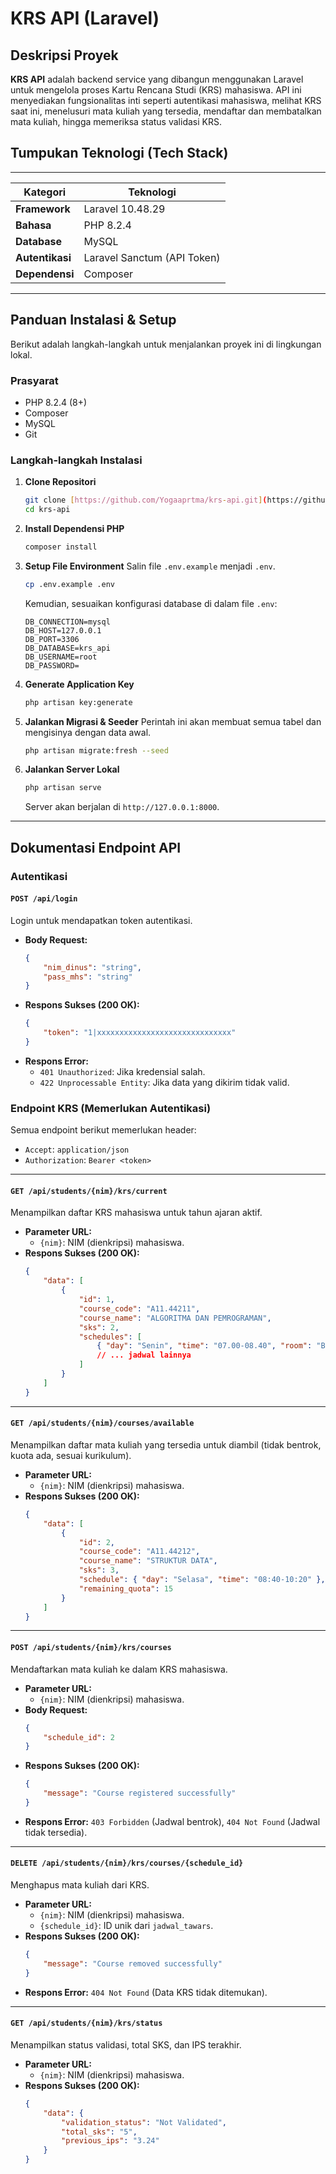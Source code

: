 # KRS API (Laravel)

## **Deskripsi Proyek**

**KRS API** adalah backend service yang dibangun menggunakan Laravel untuk mengelola proses Kartu Rencana Studi (KRS) mahasiswa. API ini menyediakan fungsionalitas inti seperti autentikasi mahasiswa, melihat KRS saat ini, menelusuri mata kuliah yang tersedia, mendaftar dan membatalkan mata kuliah, hingga memeriksa status validasi KRS.

## **Tumpukan Teknologi (Tech Stack)**
---------------------------------------------------------------------
| Kategori          | Teknologi                                     |
| ----------------- | --------------------------------------------- |
| **Framework**     | Laravel 10.48.29                              |
| **Bahasa**        | PHP 8.2.4                                     |
| **Database**      | MySQL                                         |
| **Autentikasi**   | Laravel Sanctum (API Token)                   |
| **Dependensi**    | Composer                                      |
---------------------------------------------------------------------

## **Panduan Instalasi & Setup**

Berikut adalah langkah-langkah untuk menjalankan proyek ini di lingkungan lokal.

### **Prasyarat**
* PHP 8.2.4 (8+)
* Composer
* MySQL
* Git

### **Langkah-langkah Instalasi**

1.  **Clone Repositori**
    ```bash
    git clone [https://github.com/Yogaaprtma/krs-api.git](https://github.com/Yogaaprtma/krs-api.git)
    cd krs-api
    ```

2.  **Install Dependensi PHP**
    ```bash
    composer install
    ```

3.  **Setup File Environment**
    Salin file `.env.example` menjadi `.env`.
    ```bash
    cp .env.example .env
    ```
    Kemudian, sesuaikan konfigurasi database di dalam file `.env`:
    ```env
    DB_CONNECTION=mysql
    DB_HOST=127.0.0.1
    DB_PORT=3306
    DB_DATABASE=krs_api
    DB_USERNAME=root
    DB_PASSWORD=
    ```

4.  **Generate Application Key**
    ```bash
    php artisan key:generate
    ```

5.  **Jalankan Migrasi & Seeder**
    Perintah ini akan membuat semua tabel dan mengisinya dengan data awal.
    ```bash
    php artisan migrate:fresh --seed
    ```

6.  **Jalankan Server Lokal**
    ```bash
    php artisan serve
    ```
    Server akan berjalan di `http://127.0.0.1:8000`.

---

## **Dokumentasi Endpoint API**

### **Autentikasi**

#### `POST /api/login`
Login untuk mendapatkan token autentikasi.

-   **Body Request:**
    ```json
    {
        "nim_dinus": "string",
        "pass_mhs": "string"
    }
    ```
-   **Respons Sukses (200 OK):**
    ```json
    {
        "token": "1|xxxxxxxxxxxxxxxxxxxxxxxxxxxxxx"
    }
    ```
-   **Respons Error:**
    * `401 Unauthorized`: Jika kredensial salah.
    * `422 Unprocessable Entity`: Jika data yang dikirim tidak valid.

### **Endpoint KRS (Memerlukan Autentikasi)**
Semua endpoint berikut memerlukan header:
-   `Accept`: `application/json`
-   `Authorization`: `Bearer <token>`

---

#### `GET /api/students/{nim}/krs/current`
Menampilkan daftar KRS mahasiswa untuk tahun ajaran aktif.

-   **Parameter URL:**
    * `{nim}`: NIM (dienkripsi) mahasiswa.
-   **Respons Sukses (200 OK):**
    ```json
    {
        "data": [
            {
                "id": 1,
                "course_code": "A11.44211",
                "course_name": "ALGORITMA DAN PEMROGRAMAN",
                "sks": 2,
                "schedules": [
                    { "day": "Senin", "time": "07.00-08.40", "room": "B.2.1" },
                    // ... jadwal lainnya
                ]
            }
        ]
    }
    ```

---

#### `GET /api/students/{nim}/courses/available`
Menampilkan daftar mata kuliah yang tersedia untuk diambil (tidak bentrok, kuota ada, sesuai kurikulum).

-   **Parameter URL:**
    * `{nim}`: NIM (dienkripsi) mahasiswa.
-   **Respons Sukses (200 OK):**
    ```json
    {
        "data": [
            {
                "id": 2,
                "course_code": "A11.44212",
                "course_name": "STRUKTUR DATA",
                "sks": 3,
                "schedule": { "day": "Selasa", "time": "08:40-10:20" },
                "remaining_quota": 15
            }
        ]
    }
    ```

---

#### `POST /api/students/{nim}/krs/courses`
Mendaftarkan mata kuliah ke dalam KRS mahasiswa.

-   **Parameter URL:**
    * `{nim}`: NIM (dienkripsi) mahasiswa.
-   **Body Request:**
    ```json
    {
        "schedule_id": 2
    }
    ```
-   **Respons Sukses (200 OK):**
    ```json
    {
        "message": "Course registered successfully"
    }
    ```
-   **Respons Error:** `403 Forbidden` (Jadwal bentrok), `404 Not Found` (Jadwal tidak tersedia).

---

#### `DELETE /api/students/{nim}/krs/courses/{schedule_id}`
Menghapus mata kuliah dari KRS.

-   **Parameter URL:**
    * `{nim}`: NIM (dienkripsi) mahasiswa.
    * `{schedule_id}`: ID unik dari `jadwal_tawars`.
-   **Respons Sukses (200 OK):**
    ```json
    {
        "message": "Course removed successfully"
    }
    ```
-   **Respons Error:** `404 Not Found` (Data KRS tidak ditemukan).

---

#### `GET /api/students/{nim}/krs/status`
Menampilkan status validasi, total SKS, dan IPS terakhir.

-   **Parameter URL:**
    * `{nim}`: NIM (dienkripsi) mahasiswa.
-   **Respons Sukses (200 OK):**
    ```json
    {
        "data": {
            "validation_status": "Not Validated",
            "total_sks": "5",
            "previous_ips": "3.24"
        }
    }
    ```